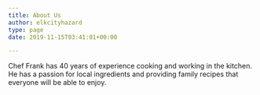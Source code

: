 ```yaml
---
title: About Us
author: elkcityhazard
type: page
date: 2019-11-15T03:41:01+00:00

---
```

Chef Frank has 40 years of experience cooking and working in the kitchen. He has a passion for local ingredients and providing family recipes that everyone will be able to enjoy.